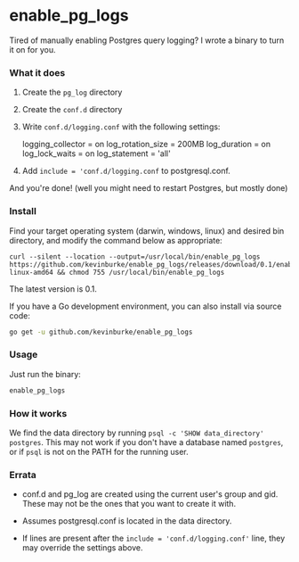 # enable_pg_logs

Tired of manually enabling Postgres query logging? I wrote a binary to turn
it on for you.

### What it does

1) Create the `pg_log` directory

2) Create the `conf.d` directory

3) Write `conf.d/logging.conf` with the following settings:

    logging_collector = on
    log_rotation_size = 200MB
    log_duration = on
    log_lock_waits = on
    log_statement = 'all'

4) Add `include = 'conf.d/logging.conf` to postgresql.conf.

And you're done! (well you might need to restart Postgres, but mostly done)

### Install

Find your target operating system (darwin, windows, linux) and desired bin
directory, and modify the command below as appropriate:

    curl --silent --location --output=/usr/local/bin/enable_pg_logs https://github.com/kevinburke/enable_pg_logs/releases/download/0.1/enable_pg_logs-linux-amd64 && chmod 755 /usr/local/bin/enable_pg_logs

The latest version is 0.1.

If you have a Go development environment, you can also install via source code:

```bash
go get -u github.com/kevinburke/enable_pg_logs
```

### Usage

Just run the binary:

```bash
enable_pg_logs
```

### How it works

We find the data directory by running `psql -c 'SHOW data_directory' postgres`.
This may not work if you don't have a database named `postgres`, or if `psql`
is not on the PATH for the running user.

### Errata

- conf.d and pg_log are created using the current user's group and gid. These
may not be the ones that you want to create it with.

- Assumes postgresql.conf is located in the data directory.

- If lines are present after the `include = 'conf.d/logging.conf'` line, they
  may override the settings above.
